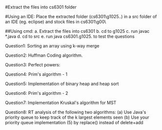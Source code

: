 #Extract the files into cs6301 folder

#Using an IDE:
Place the extracted folder (cs6301\g1025\..) in a src folder of an IDE (eg. eclipse) and stock files in cs6301\g00\

##Using cmd:
a. Extract the files into cs6301
b. cd to g1025
c. run javac *.java
d. cd to src
e. run java cs6301.g1025.<Class> to test the questions


Question1: Sorting an array using k-way merge

Question2: Huffman Coding algorithm.

Question3: Perfect powers:

Question4: Prim's algorithm - 1

Question5: Implementation of binary heap and heap sort

Question6: Prim's algorithm - 2

Question7: Implementation Kruskal's algorithm for MST

Question8: RT analysis of the following two algorithms:
    (a) Use Java's priority queue to keep track of the k largest elements seen
    (b) Use your priority queue implementation (5) by replace() instead of delete+add
